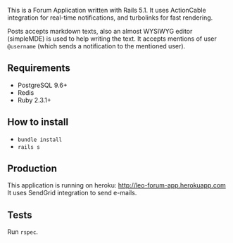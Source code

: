This is a Forum Application written with Rails 5.1. It uses ActionCable integration for real-time notifications, and turbolinks for fast rendering.

Posts accepts markdown texts, also an almost WYSIWYG editor (simpleMDE) is used to help writing the text. It accepts mentions of user `@username` (which sends a notification to the mentioned user).

## Requirements
- PostgreSQL 9.6+
- Redis
- Ruby 2.3.1+

## How to install
- `bundle install`
- `rails s`

## Production
This application is running on heroku: http://leo-forum-app.herokuapp.com
It uses SendGrid integration to send e-mails.

## Tests
Run `rspec`.
